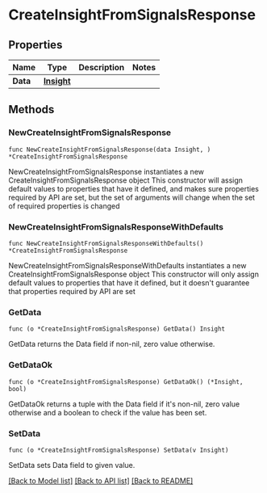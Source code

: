 # CreateInsightFromSignalsResponse

## Properties

Name | Type | Description | Notes
------------ | ------------- | ------------- | -------------
**Data** | [**Insight**](Insight.md) |  | 

## Methods

### NewCreateInsightFromSignalsResponse

`func NewCreateInsightFromSignalsResponse(data Insight, ) *CreateInsightFromSignalsResponse`

NewCreateInsightFromSignalsResponse instantiates a new CreateInsightFromSignalsResponse object
This constructor will assign default values to properties that have it defined,
and makes sure properties required by API are set, but the set of arguments
will change when the set of required properties is changed

### NewCreateInsightFromSignalsResponseWithDefaults

`func NewCreateInsightFromSignalsResponseWithDefaults() *CreateInsightFromSignalsResponse`

NewCreateInsightFromSignalsResponseWithDefaults instantiates a new CreateInsightFromSignalsResponse object
This constructor will only assign default values to properties that have it defined,
but it doesn't guarantee that properties required by API are set

### GetData

`func (o *CreateInsightFromSignalsResponse) GetData() Insight`

GetData returns the Data field if non-nil, zero value otherwise.

### GetDataOk

`func (o *CreateInsightFromSignalsResponse) GetDataOk() (*Insight, bool)`

GetDataOk returns a tuple with the Data field if it's non-nil, zero value otherwise
and a boolean to check if the value has been set.

### SetData

`func (o *CreateInsightFromSignalsResponse) SetData(v Insight)`

SetData sets Data field to given value.



[[Back to Model list]](../README.md#documentation-for-models) [[Back to API list]](../README.md#documentation-for-api-endpoints) [[Back to README]](../README.md)


